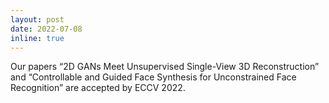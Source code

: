 ```yaml
---
layout: post
date: 2022-07-08
inline: true
---
```

Our papers “2D GANs Meet Unsupervised Single-View 3D Reconstruction” and “Controllable and Guided Face Synthesis for Unconstrained Face Recognition” are accepted by ECCV 2022.